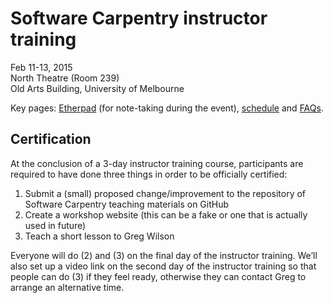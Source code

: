 # Software Carpentry instructor training

Feb 11-13, 2015  
North Theatre (Room 239)    
Old Arts Building, University of Melbourne

Key pages: [Etherpad](https://etherpad.mozilla.org/train-the-trainer-resbaz) (for note-taking during the event), [schedule](https://github.com/resbaz/2015-02-11-instructor-training/blob/master/schedule.md) and [FAQs](http://resbaz.tumblr.com/instructor-training).  
  
## Certification

At the conclusion of a 3-day instructor training course, participants are required to have done three things in order to be officially certified:  

1. Submit a (small) proposed change/improvement to the repository of Software Carpentry teaching materials on GitHub
2. Create a workshop website (this can be a fake or one that is actually used in future)
3. Teach a short lesson to Greg Wilson

Everyone will do (2) and (3) on the final day of the instructor training. We’ll also set up a video link on the second day of the instructor training so that people can do (3) if they feel ready, otherwise they can contact Greg to arrange an alternative time. 
